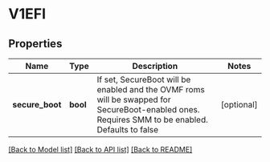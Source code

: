 # V1EFI

## Properties
Name | Type | Description | Notes
------------ | ------------- | ------------- | -------------
**secure_boot** | **bool** | If set, SecureBoot will be enabled and the OVMF roms will be swapped for SecureBoot-enabled ones. Requires SMM to be enabled. Defaults to false | [optional] 

[[Back to Model list]](../README.md#documentation-for-models) [[Back to API list]](../README.md#documentation-for-api-endpoints) [[Back to README]](../README.md)


